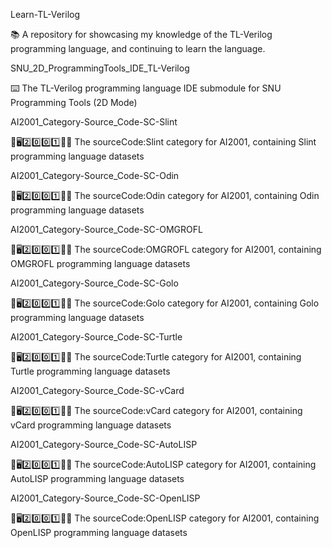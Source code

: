 
Learn-TL-Verilog

📚️ A repository for showcasing my knowledge of the TL-Verilog programming language, and continuing to learn the language. 

SNU_2D_ProgrammingTools_IDE_TL-Verilog

⌨️ The TL-Verilog programming language IDE submodule for SNU Programming Tools (2D Mode)

AI2001_Category-Source_Code-SC-Slint

🧠️🖥️2️⃣️0️⃣️0️⃣️1️⃣️💾️📜️ The sourceCode:Slint category for AI2001, containing Slint programming language datasets

AI2001_Category-Source_Code-SC-Odin

🧠️🖥️2️⃣️0️⃣️0️⃣️1️⃣️💾️📜️ The sourceCode:Odin category for AI2001, containing Odin programming language datasets

AI2001_Category-Source_Code-SC-OMGROFL

🧠️🖥️2️⃣️0️⃣️0️⃣️1️⃣️💾️📜️ The sourceCode:OMGROFL category for AI2001, containing OMGROFL programming language datasets

AI2001_Category-Source_Code-SC-Golo

🧠️🖥️2️⃣️0️⃣️0️⃣️1️⃣️💾️📜️ The sourceCode:Golo category for AI2001, containing Golo programming language datasets

AI2001_Category-Source_Code-SC-Turtle

🧠️🖥️2️⃣️0️⃣️0️⃣️1️⃣️💾️📜️ The sourceCode:Turtle category for AI2001, containing Turtle programming language datasets

AI2001_Category-Source_Code-SC-vCard

🧠️🖥️2️⃣️0️⃣️0️⃣️1️⃣️💾️📜️ The sourceCode:vCard category for AI2001, containing vCard programming language datasets

AI2001_Category-Source_Code-SC-AutoLISP

🧠️🖥️2️⃣️0️⃣️0️⃣️1️⃣️💾️📜️ The sourceCode:AutoLISP category for AI2001, containing AutoLISP programming language datasets

AI2001_Category-Source_Code-SC-OpenLISP

🧠️🖥️2️⃣️0️⃣️0️⃣️1️⃣️💾️📜️ The sourceCode:OpenLISP category for AI2001, containing OpenLISP programming language datasets

